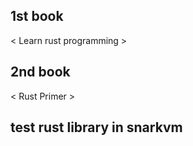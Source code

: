 ## 1st book
< Learn rust programming >

## 2nd book
< Rust Primer >

## test rust library in snarkvm



